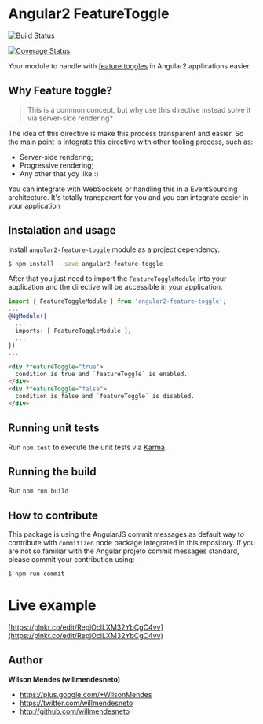 # Angular2 FeatureToggle

[![Build Status](https://travis-ci.org/willmendesneto/angular2-feature-toggle.png?branch=master)](https://travis-ci.org/willmendesneto/angular2-feature-toggle)

[![Coverage Status](https://coveralls.io/repos/willmendesneto/angular2-feature-toggle/badge.svg?branch=master)](https://coveralls.io/r/willmendesneto/angular2-feature-toggle?branch=master)


Your module to handle with [feature toggles](http://martinfowler.com/bliki/FeatureToggle.html) in Angular2 applications easier.

## Why Feature toggle?

> This is a common concept, but why use this directive instead solve it via server-side rendering?

The idea of this directive is make this process transparent and easier. So the main point is integrate this directive with other tooling process, such as:
- Server-side rendering;
- Progressive rendering;
- Any other that yoy like :)

You can integrate with WebSockets or handling this in a EventSourcing architecture. It's totally transparent for you and you can integrate easier in your application

## Instalation and usage

Install `angular2-feature-toggle` module as a project dependency.

```bash
$ npm install --save angular2-feature-toggle
```

After that you just need to import the `FeatureToggleModule` into your application and the directive will be accessible in your application.

```typescript
import { FeatureToggleModule } from 'angular2-feature-toggle';
...
@NgModule({
  ...
  imports: [ FeatureToggleModule ],
  ...
})
...

```

```html
<div *featureToggle="true">
  condition is true and `featureToggle` is enabled.
</div>
<div *featureToggle="false">
  condition is false and `featureToggle` is disabled.
</div>
```

## Running unit tests

Run `npm test` to execute the unit tests via [Karma](https://karma-runner.github.io).

## Running the build

Run `npm run build`

## How to contribute

This package is using the AngularJS commit messages as default way to contribute with `commitizen` node package integrated in this repository. If you are not so familiar with the Angular projeto commit messages standard, please commit your contribution using:

```bash
$ npm run commit
```

# Live example

[https://plnkr.co/edit/RepjOclLXM32YbCgC4vv](https://plnkr.co/edit/RepjOclLXM32YbCgC4vv)

## Author

**Wilson Mendes (willmendesneto)**
+ <https://plus.google.com/+WilsonMendes>
+ <https://twitter.com/willmendesneto>
+ <http://github.com/willmendesneto>
